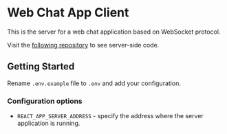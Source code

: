 # Web Chat App Client

This is the server for a web chat application based on WebSocket protocol.

Visit the [following repository](https://github.com/Solivar/web-chat-server) to see server-side code.

## Getting Started

Rename `.env.example` file to `.env` and add your configuration.

### Configuration options

- `REACT_APP_SERVER_ADDRESS` - specify the address where the server application is running.
